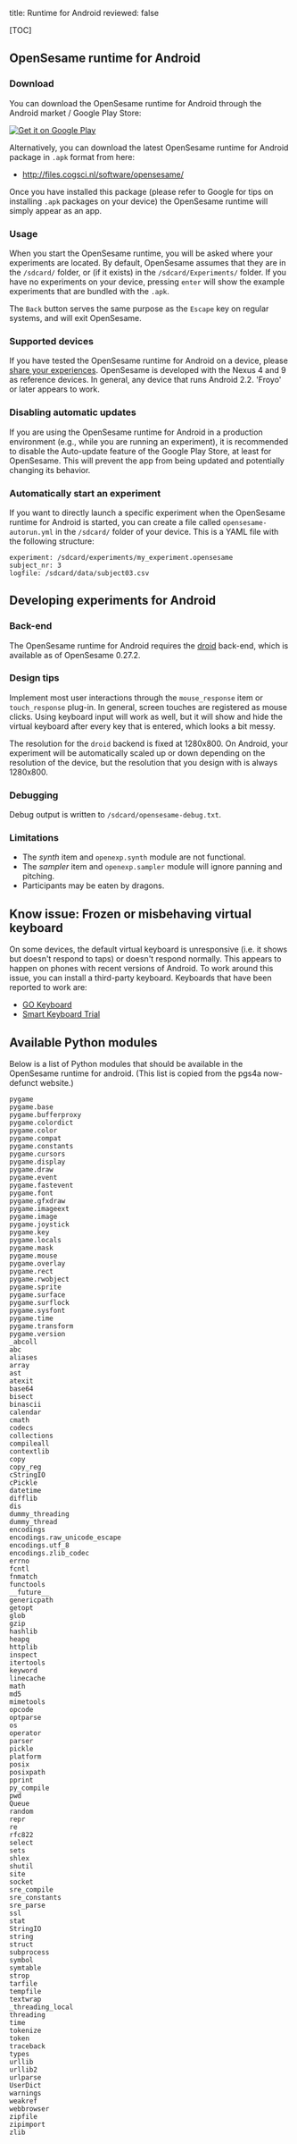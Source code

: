 title: Runtime for Android
reviewed: false

[TOC]

## OpenSesame runtime for Android

### Download

You can download the OpenSesame runtime for Android through the Android market / Google Play Store:

<a href="https://play.google.com/store/apps/details?id=nl.cogsci.opensesame" style="border:none;">
  <img alt="Get it on Google Play"
       src="https://developer.android.com/images/brand/en_generic_rgb_wo_45.png" />
</a>

Alternatively, you can download the latest OpenSesame runtime for Android package in `.apk` format from here:

- <http://files.cogsci.nl/software/opensesame/>

Once you have installed this package (please refer to Google for tips on installing `.apk` packages on your device) the OpenSesame runtime will simply appear as an app.

### Usage

When you start the OpenSesame runtime, you will be asked where your experiments are located. By default, OpenSesame assumes that they are in the `/sdcard/` folder, or (if it exists) in the `/sdcard/Experiments/` folder. If you have no experiments on your device, pressing `enter` will show the example experiments that are bundled with the `.apk`.

The `Back` button serves the same purpose as the `Escape` key on regular systems, and will exit OpenSesame.

### Supported devices

If you have tested the OpenSesame runtime for Android on a device, please [share your experiences][forum]. OpenSesame is developed with the Nexus 4 and 9 as reference devices. In general, any device that runs Android 2.2. 'Froyo' or later appears to work.

### Disabling automatic updates

If you are using the OpenSesame runtime for Android in a production environment (e.g., while you are running an experiment), it is recommended to disable the Auto-update feature of the Google Play Store, at least for OpenSesame. This will prevent the app from being updated and potentially changing its behavior.

### Automatically start an experiment

If you want to directly launch a specific experiment when the OpenSesame runtime for Android is started, you can create a file called `opensesame-autorun.yml` in the `/sdcard/` folder of your device. This is a YAML file with the following structure:

~~~
experiment: /sdcard/experiments/my_experiment.opensesame
subject_nr: 3
logfile: /sdcard/data/subject03.csv
~~~

## Developing experiments for Android

### Back-end

The OpenSesame runtime for Android requires the [droid] back-end, which is available as of OpenSesame 0.27.2.

### Design tips

Implement most user interactions through the `mouse_response` item or `touch_response` plug-in. In general, screen touches are registered as mouse clicks. Using keyboard input will work as well, but it will show and hide the virtual keyboard after every key that is entered, which looks a bit messy.

The resolution for the `droid` backend is fixed at 1280x800. On Android, your experiment will be automatically scaled up or down depending on the resolution of the device, but the resolution that you design with is always 1280x800.

### Debugging

Debug output is written to `/sdcard/opensesame-debug.txt`.

### Limitations

- The *synth* item and `openexp.synth` module are not functional.
- The *sampler* item and `openexp.sampler` module will ignore panning and pitching.
- Participants may be eaten by dragons.

## Know issue: Frozen or misbehaving virtual keyboard

On some devices, the default virtual keyboard is unresponsive (i.e. it shows but doesn't respond to taps) or doesn't respond normally. This appears to happen on phones with recent versions of Android. To work around this issue, you can install a third-party keyboard. Keyboards that have been reported to work are:

- [GO Keyboard](https://play.google.com/store/apps/details?id=com.jb.emoji.gokeyboard&hl=en)
- [Smart Keyboard Trial](https://play.google.com/store/apps/details?id=net.cdeguet.smartkeyboardtrial&hl=en)

## Available Python modules

Below is a list of Python modules that should be available in the OpenSesame runtime for android. (This list is copied from the pgs4a now-defunct website.)

~~~
pygame
pygame.base
pygame.bufferproxy
pygame.colordict
pygame.color
pygame.compat
pygame.constants
pygame.cursors
pygame.display
pygame.draw
pygame.event
pygame.fastevent
pygame.font
pygame.gfxdraw
pygame.imageext
pygame.image
pygame.joystick
pygame.key
pygame.locals
pygame.mask
pygame.mouse
pygame.overlay
pygame.rect
pygame.rwobject
pygame.sprite
pygame.surface
pygame.surflock
pygame.sysfont
pygame.time
pygame.transform
pygame.version
_abcoll
abc
aliases
array
ast
atexit
base64
bisect
binascii
calendar
cmath
codecs
collections
compileall
contextlib
copy
copy_reg
cStringIO
cPickle
datetime
difflib
dis
dummy_threading
dummy_thread
encodings
encodings.raw_unicode_escape
encodings.utf_8
encodings.zlib_codec
errno
fcntl
fnmatch
functools
__future__
genericpath
getopt
glob
gzip
hashlib
heapq
httplib
inspect
itertools
keyword
linecache
math
md5
mimetools
opcode
optparse
os
operator
parser
pickle
platform
posix
posixpath
pprint
py_compile
pwd
Queue
random
repr
re
rfc822
select
sets
shlex
shutil
site
socket
sre_compile
sre_constants
sre_parse
ssl
stat
StringIO
string
struct
subprocess
symbol
symtable
strop
tarfile
tempfile
textwrap
_threading_local
threading
time
tokenize
token
traceback
types
urllib
urllib2
urlparse
UserDict
warnings
weakref
webbrowser
zipfile
zipimport
zlib
~~~

[google-play]: https://play.google.com/store/apps/details?id=nl.cogsci.opensesame
[forum]: http://forum.cogsci.nl/index.php?p=/discussion/333/a-video-of-opensesame-running-natively-on-android
[droid]: /back-ends/droid
[pgs4a]: http://pygame.renpy.org/
